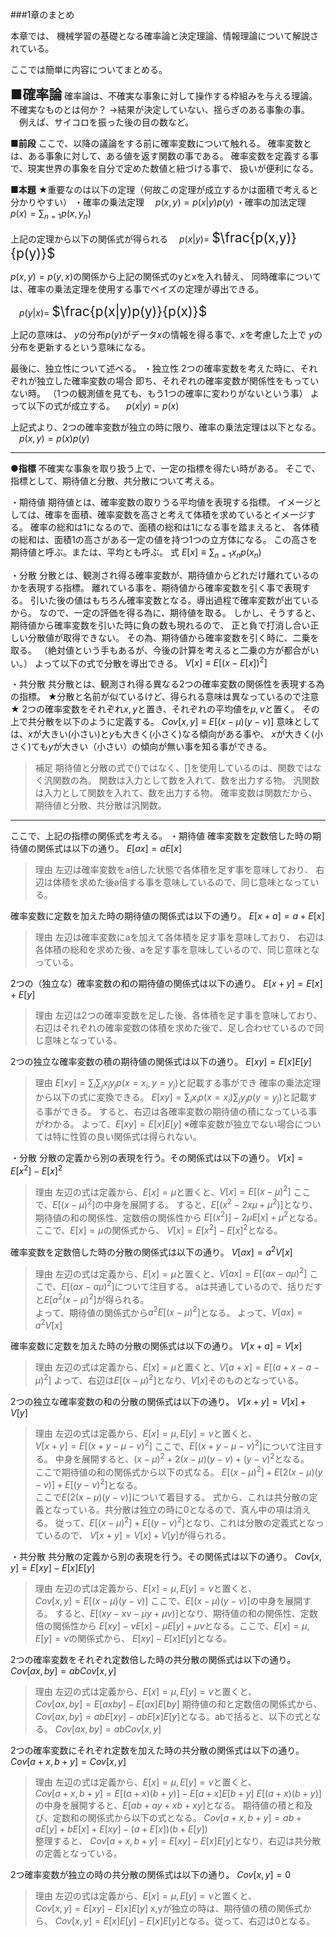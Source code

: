 ###1章のまとめ

本章では、
機械学習の基礎となる確率論と決定理論、情報理論について解説されている。

ここでは簡単に内容についてまとめる。

<span style="font-size: 150%;">**■確率論**</span>
確率論は、不確実な事象に対して操作する枠組みを与える理論。
不確実なものとは何か？
→結果が決定していない、揺らぎのある事象の事。
　例えば、サイコロを振った後の目の数など。

**■前段**
ここで、以降の議論をする前に確率変数について触れる。
確率変数とは、ある事象に対して、ある値を返す関数の事である。
確率変数を定義する事で、現実世界の事象を自分で定めた数値と紐づける事で、
扱いが便利になる。

**■本題**
★重要なのは以下の定理（何故この定理が成立するかは面積で考えると分かりやすい）
・確率の乗法定理
&emsp;$p(x,y) = p(x|y)p(y)$
・確率の加法定理
&emsp;$p(x) = \sum_{n=1}p(x,y_n)$

上記の定理から以下の関係式が得られる
&emsp;$p(x|y) =$ <span style="font-size: 150%;">$\frac{p(x,y)}{p(y)}$</span>

$p(x,y) = p(y,x)$の関係から上記の関係式のyとxを入れ替え、
同時確率については、確率の乗法定理を使用する事でベイズの定理が導出できる。

&emsp;$p(y|x) =$ <span style="font-size: 150%;">$\frac{p(x|y)p(y)}{p(x)}$</span>

上記の意味は、
$y$の分布$p(y)$がデータ$x$の情報を得る事で、$x$を考慮した上で
$y$の分布を更新するという意味になる。

最後に、独立性について述べる。
・独立性
2つの確率変数を考えた時に、それぞれが独立した確率変数の場合
即ち、それぞれの確率変数が関係性をもっていない時。
（1つの観測値を見ても、もう1つの確率に変わりがないという事）
よって以下の式が成立する。
&emsp;$p(x|y) = p(x)$

上記式より、2つの確率変数が独立の時に限り、確率の乗法定理は以下となる。
&emsp;$p(x,y) = p(x)p(y)$

---
**●指標**
不確実な事象を取り扱う上で、一定の指標を得たい時がある。
そこで、指標として、期待値と分散、共分散について考える。

・期待値
期待値とは、確率変数の取りうる平均値を表現する指標。
イメージとしては、確率を面積、確率変数を高さと考えて体積を求めているとイメージする。
確率の総和は1になるので、面積の総和は1になる事を踏まえると、
各体積の総和は、面積1の高さがある一定の値を持つ1つの立方体になる。
この高さを期待値と呼ぶ。または、平均とも呼ぶ。
式
$E[x] \equiv \sum_{n=1}x_np(x_n)$

・分散
分散とは、観測され得る確率変数が、期待値からどれだけ離れているのかを表現する指標。
離れている事を、期待値から確率変数を引く事で表現する。
引いた後の値はもちろん確率変数となる。導出過程で確率変数が出ているから。
なので、一定の評価を得る為に、期待値を取る。
しかし、そうすると、期待値から確率変数を引いた時に負の数も現れるので、
正と負で打消し合い正しい分散値が取得できない。
その為、期待値から確率変数を引く時に、二乗を取る。
（絶対値という手もあるが、今後の計算を考えると二乗の方が都合がいい。）
よって以下の式で分散を導出できる。
$V[x] \equiv E[(x-E[x])^2]$

・共分散
共分散とは、観測され得る異なる2つの確率変数の関係性を表現する為の指標。
★分散と名前が似ているけど、得られる意味は異なっているので注意★
2つの確率変数をそれぞれ$x, y$と置き、それぞれの平均値を$μ, ν$と置く。
その上で共分散を以下のように定義する。
$Cov[x,y] \equiv E[(x-μ)(y-ν)]$
意味としては、$x$が大きい(小さい)と$y$も大きく(小さく)なる傾向がある事や、
$x$が大きく(小さく)ても$y$が大きい（小さい）の傾向が無い事を知る事ができる。

>補足
>期待値と分散の式で()ではなく、[]を使用しているのは、関数ではなく汎関数の為。
>関数は入力として数を入れて、数を出力する物。
>汎関数は入力として関数を入れて、数を出力する物。
>確率変数は関数だから、期待値と分散、共分散は汎関数。
---

ここで、上記の指標の関係式を考える。
・期待値
確率変数を定数倍した時の期待値の関係式は以下の通り。
$E[ax] = aE[x]$
>理由
>左辺は確率変数をa倍した状態で各体積を足す事を意味しており、
>右辺は体積を求めた後a倍する事を意味しているので、同じ意味となっている。

確率変数に定数を加えた時の期待値の関係式は以下の通り。
$E[x+a] = a+E[x]$
>理由
>左辺は確率変数にaを加えて各体積を足す事を意味しており、
>右辺は各体積の総和を求めた後、aを足す事を意味しているので、同じ意味となっている。

2つの（独立な）確率変数の和の期待値の関係式は以下の通り。
$E[x+y] = E[x] + E[y]$
>理由
>左辺は2つの確率変数を足した後、各体積を足す事を意味しており、
>右辺はそれぞれの確率変数の体積を求めた後で、足し合わせているので同じ意味となっている。

2つの独立な確率変数の積の期待値の関係式は以下の通り。
$E[xy] = E[x]E[y]$
>理由
>$E[xy] = \sum_{i}\sum_{j}x_iy_jp(x=x_i,y=y_j)$と記載する事ができ
>確率の乗法定理から以下の式に変換できる。
>$E[xy] = \sum_{i}x_ip(x=x_i)\sum_{j}y_jp(y=y_j)$と記載する事ができる。
>すると、右辺は各確率変数の期待値の積になっている事がわかる。
>よって、$E[xy] = E[x]E[y]$
>※確率変数が独立でない場合については特に性質の良い関係式は得られない。

・分散
分散の定義から別の表現を行う。その関係式は以下の通り。
$V[x] = E[x^2] - E[x]^2$
>理由
>左辺の式は定義から、$E[x]=μ$と置くと、$V[x]=E[(x-μ)^2]$
>ここで、$E[(x-μ)^2]$の中身を展開する。
>すると、$E[(x^2-2xμ+μ^2)]$となり、期待値の和の関係性、定数倍の関係性から
>$E[(x^2)]-2μE[x]+μ^2$となる。ここで、$E[x]=μ$の関係式から、
>$V[x] = E[x^2] - E[x]^2$となる。

確率変数を定数倍した時の分散の関係式は以下の通り。
$V[ax] = a^2V[x]$
>理由
>左辺の式は定義から、$E[x]=μ$と置くと、$V[ax]=E[(ax-aμ)^2]$
>ここで、$E[(ax-aμ)^2]$について注目する。
>aは共通しているので、括りだすと$E[a^2(x-μ)^2]$が得られる。<br>よって、期待値の関係式から$a^2E[(x-μ)^2]$となる。
>よって、$V[ax] = a^2V[x]$

確率変数に定数を加えた時の分散の関係式は以下の通り。
$V[x+a] = V[x]$
>理由
>左辺の式は定義から、$E[x]=μ$と置くと、$V[a+x]=E[(a+x-a-μ)^2]$
>よって、右辺は$E[(x-μ)^2]$となり、$V[x]$そのものとなっている。

2つの独立な確率変数の和の分散の関係式は以下の通り。
$V[x+y] = V[x]+V[y]$
>理由
>左辺の式は定義から、$E[x]=μ, E[y] = ν$と置くと、<br>$V[x+y]=E[(x+y-μ-ν)^2]$
>ここで、$E[(x+y-μ-ν)^2]$について注目する。
>中身を展開すると、$(x-μ)^2+2(x-μ)(y-ν)+(y-ν)^2$となる。<br>ここで期待値の和の関係式から以下の式なる。
>$E[(x-μ)^2]+E[2(x-μ)(y-ν)]+E[(y-ν)^2]$となる。<br>ここで$E[2(x-μ)(y-ν)]$について着目する。
>式から、これは共分散の定義となっている。共分散は独立の時に0となるので、真ん中の項は消える。
>従って、$E[(x-μ)^2]+E[(y-ν)^2]$となり、これは分散の定義式となっているので、
>$V[x+y] = V[x]+V[y]$が得られる。

・共分散
共分散の定義から別の表現を行う。その関係式は以下の通り。
$Cov[x,y] = E[xy]-E[x]E[y]$
>理由
>左辺の式は定義から、$E[x]=μ, E[y] = ν$と置くと、<br>$Cov[x,y]=E[(x-μ)(y-ν)]$
>ここで、$E[(x-μ)(y-ν)]$の中身を展開する。
>すると、$E[(xy-xν-μy+μν)]$となり、期待値の和の関係性、定数倍の関係性から
>$E[xy]-νE[x]-μE[y]+μν$となる。ここで、$E[x]=μ, E[y] = ν$の関係式から、
>$E[xy]-E[x]E[y]$となる。

2つの確率変数をそれぞれ定数倍した時の共分散の関係式は以下の通り。
$Cov[ax,by] = abCov[x,y]$
>理由
>左辺の式は定義から、$E[x]=μ, E[y] = ν$と置くと、<br>$Cov[ax,by]=E[axby]-E[ax]E[by]$
>期待値の和と定数倍の関係式から、
>$Cov[ax,by]=abE[xy]-abE[x]E[y]$となる。abで括ると、以下の式となる。
>$Cov[ax,by] = abCov[x,y]$

2つの確率変数にそれぞれ定数を加えた時の共分散の関係式は以下の通り。
$Cov[a+x,b+y] = Cov[x,y]$
>理由
>左辺の式は定義から、$E[x]=μ, E[y] = ν$と置くと、<br>$Cov[a+x,b+y]=E[(a+x)(b+y)]-E[a+x]E[b+y]$
>$E[(a+x)(b+y)]$の中身を展開すると、$E[ab+ay+xb+xy]$となる。
>期待値の積と和及び、定数和の関係式から以下の式となる。
>$Cov[a+x,b+y]=ab+aE[y]+bE[x]+E[xy]-(a+E[x])(b+E[y])$<br>整理すると、
>$Cov[a+x,b+y]=E[xy]-E[x]E[y]$となり、右辺は共分散の定義となっている。

2つ確率変数が独立の時の共分散の関係式は以下の通り。
$Cov[x,y] = 0$
>理由
>左辺の式は定義から、$E[x]=μ, E[y] = ν$と置くと、<br>$Cov[x,y]=E[xy]-E[x]E[y]$
>x,yが独立の時は、期待値の積の関係式から、
>$Cov[x,y]=E[x]E[y]-E[x]E[y]$となる。従って、右辺は0となる。
